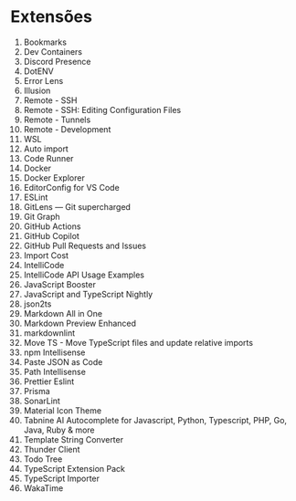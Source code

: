 # Extensões

1. Bookmarks
2. Dev Containers
3. Discord Presence
4. DotENV
5. Error Lens
6. Illusion
7. Remote - SSH
8. Remote - SSH: Editing Configuration Files
9. Remote - Tunnels
10. Remote - Development
11. WSL
12. Auto import
13. Code Runner
14. Docker
15. Docker Explorer
16. EditorConfig for VS Code
17. ESLint
18. GitLens — Git supercharged
19. Git Graph
20. GitHub Actions
21. GitHub Copilot
22. GitHub Pull Requests and Issues
23. Import Cost
24. IntelliCode
25. IntelliCode API Usage Examples
26. JavaScript Booster
27. JavaScript and TypeScript Nightly
28. json2ts
29. Markdown All in One
30. Markdown Preview Enhanced
31. markdownlint
32. Move TS - Move TypeScript files and update relative imports
33. npm Intellisense
34. Paste JSON as Code
35. Path Intellisense
36. Prettier Eslint
37. Prisma
38. SonarLint
39. Material Icon Theme
40. Tabnine AI Autocomplete for Javascript, Python, Typescript, PHP, Go, Java, Ruby & more
41. Template String Converter
42. Thunder Client
43. Todo Tree
44. TypeScript Extension Pack
45. TypeScript Importer
46. WakaTime
